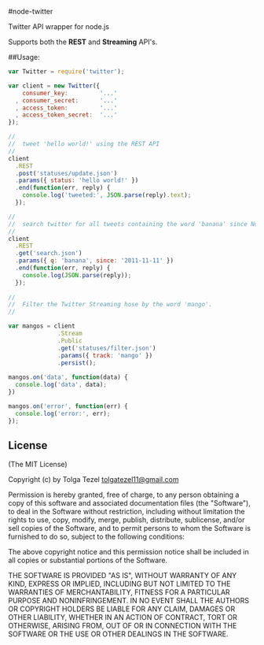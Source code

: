 #node-twitter

Twitter API wrapper for node.js

Supports both the **REST** and **Streaming** API's.

##Usage:

```javascript
var Twitter = require('twitter');

var client = new Twitter({
    consumer_key:         '...'
  , consumer_secret:      '...'
  , access_token:         '...'
  , access_token_secret:  '...'
});

//
//  tweet 'hello world!' using the REST API
//
client
  .REST
  .post('statuses/update.json')
  .params({ status: 'hello world!' })
  .end(function(err, reply) {
    console.log('tweeted:', JSON.parse(reply).text);
  });

//
//  search twitter for all tweets containing the word 'banana' since Nov. 11, 2011
//
client
  .REST
  .get('search.json')
  .params({ q: 'banana', since: '2011-11-11' })
  .end(function(err, reply) {
    console.log(JSON.parse(reply));
  });
  
//
//  Filter the Twitter Streaming hose by the word 'mango'. 
//

var mangos = client
              .Stream
              .Public
              .get('statuses/filter.json')
              .params({ track: 'mango' })
              .persist();
  
mangos.on('data', function(data) {
  console.log('data', data);
})

mangos.on('error', function(err) {
  console.log('error:', err);
});

```

## License 

(The MIT License)

Copyright (c) by Tolga Tezel <tolgatezel11@gmail.com>

Permission is hereby granted, free of charge, to any person obtaining a copy
of this software and associated documentation files (the "Software"), to deal
in the Software without restriction, including without limitation the rights
to use, copy, modify, merge, publish, distribute, sublicense, and/or sell
copies of the Software, and to permit persons to whom the Software is
furnished to do so, subject to the following conditions:

The above copyright notice and this permission notice shall be included in
all copies or substantial portions of the Software.

THE SOFTWARE IS PROVIDED "AS IS", WITHOUT WARRANTY OF ANY KIND, EXPRESS OR
IMPLIED, INCLUDING BUT NOT LIMITED TO THE WARRANTIES OF MERCHANTABILITY,
FITNESS FOR A PARTICULAR PURPOSE AND NONINFRINGEMENT. IN NO EVENT SHALL THE
AUTHORS OR COPYRIGHT HOLDERS BE LIABLE FOR ANY CLAIM, DAMAGES OR OTHER
LIABILITY, WHETHER IN AN ACTION OF CONTRACT, TORT OR OTHERWISE, ARISING FROM,
OUT OF OR IN CONNECTION WITH THE SOFTWARE OR THE USE OR OTHER DEALINGS IN
THE SOFTWARE.